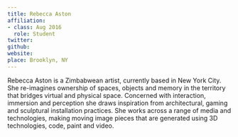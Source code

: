 ```yaml
---
title: Rebecca Aston
affiliation:
- class: Aug 2016
  role: Student
twitter: 
github: 
website: 
place: Brooklyn, NY
---
```

Rebecca Aston is a Zimbabwean artist, currently based in New York City. She re-imagines ownership of spaces, objects and memory in the territory that bridges virtual and physical space. Concerned with interaction, immersion and perception she draws inspiration from architectural, gaming and sculptural installation practices. She works across a range of media and technologies, making moving image pieces that are generated using 3D technologies, code, paint and video.